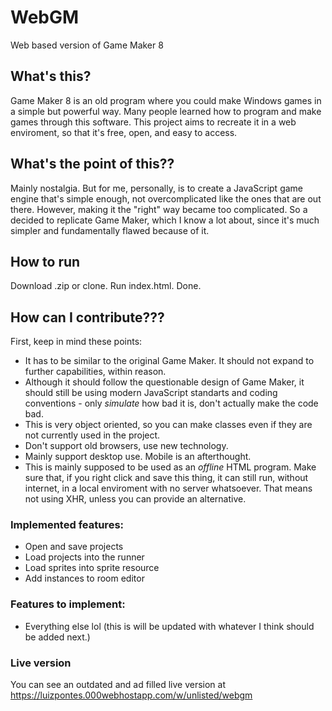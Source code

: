 # WebGM

Web based version of Game Maker 8

## What's this?

Game Maker 8 is an old program where you could make Windows games in a simple but powerful way. Many people learned how to program and make games through this software. This project aims to recreate it in a web enviroment, so that it's free, open, and easy to access.

## What's the point of this??

Mainly nostalgia. But for me, personally, is to create a JavaScript game engine that's simple enough, not overcomplicated like the ones that are out there. However, making it the "right" way became too complicated. So a decided to replicate Game Maker, which I know a lot about, since it's much simpler and fundamentally flawed because of it.

## How to run

Download .zip or clone. Run index.html. Done.

## How can I contribute???

First, keep in mind these points:

* It has to be similar to the original Game Maker. It should not expand to further capabilities, within reason.
* Although it should follow the questionable design of Game Maker, it should still be using modern JavaScript standarts and coding conventions - only *simulate* how bad it is, don't actually make the code bad.
* This is very object oriented, so you can make classes even if they are not currently used in the project.
* Don't support old browsers, use new technology.
* Mainly support desktop use. Mobile is an afterthought.
* This is mainly supposed to be used as an *offline* HTML program. Make sure that, if you right click and save this thing, it can still run, without internet, in a local enviroment with no server whatsoever. That means not using XHR, unless you can provide an alternative.

### Implemented features:

* Open and save projects
* Load projects into the runner
* Load sprites into sprite resource
* Add instances to room editor

### Features to implement:

* Everything else lol (this is will be updated with whatever I think should be added next.)

### Live version

You can see an outdated and ad filled live version at https://luizpontes.000webhostapp.com/w/unlisted/webgm